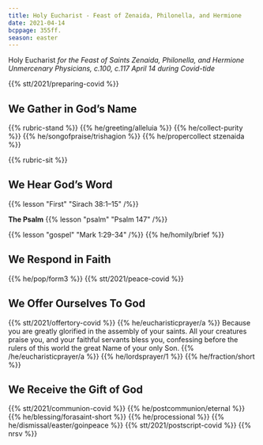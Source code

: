 ```yaml
---
title: Holy Eucharist - Feast of Zenaida, Philonella, and Hermione
date: 2021-04-14
bcppage: 355ff.
season: easter
---
```

Holy Eucharist
_for the Feast of Saints Zenaida, Philonella, and Hermione
Unmercenary Physicians, c.100, c.117
April 14
during Covid-tide_

{{% stt/2021/preparing-covid %}}

## We Gather in God’s Name
{{% rubric-stand %}}
{{% he/greeting/alleluia %}}
{{% he/collect-purity %}}
{{% he/songofpraise/trishagion %}}
{{% he/propercollect stzenaida %}}

{{% rubric-sit %}}
## We Hear God’s Word
{{% lesson "First" "Sirach 38:1–15" /%}}

**The Psalm**
{{% lesson "psalm" "Psalm 147" /%}}

{{% lesson "gospel" "Mark 1:29-34" /%}}
{{% he/homily/brief %}}

## We Respond in Faith
{{% he/pop/form3 %}}
{{% stt/2021/peace-covid %}}

## We Offer Ourselves To God
{{% stt/2021/offertory-covid %}}
{{% he/eucharisticprayer/a %}}
Because you are greatly glorified in the assembly of your saints. All your creatures praise you, and your faithful servants bless you, confessing before the rulers of this world the great Name of your only Son.
{{% /he/eucharisticprayer/a %}}
{{% he/lordsprayer/1 %}}
{{% he/fraction/short %}}

## We Receive the Gift of God
{{% stt/2021/communion-covid %}}
{{% he/postcommunion/eternal %}}
{{% he/blessing/forasaint-short %}}
{{% he/processional %}}
{{% he/dismissal/easter/goinpeace %}}
{{% stt/2021/postscript-covid %}}
{{% nrsv %}}

